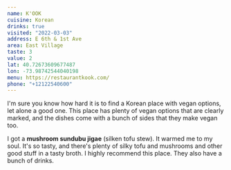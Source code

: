 ```yaml
---
name: K'OOK
cuisine: Korean
drinks: true
visited: "2022-03-03"
address: E 6th & 1st Ave
area: East Village
taste: 3
value: 2
lat: 40.72673609677487
lon: -73.98742544040198
menu: https://restaurantkook.com/
phone: "+12122540600"
---
```


I'm sure you know how hard it is to find a Korean place with vegan options, let alone a good one. This place has plenty of vegan options that are clearly marked, and the dishes come with a bunch of sides that they make vegan too.

I got a **mushroom sundubu jigae** (silken tofu stew). It warmed me to my soul. It's so tasty, and there's plenty of silky tofu and mushrooms and other good stuff in a tasty broth. I highly recommend this place. They also have a bunch of drinks.
